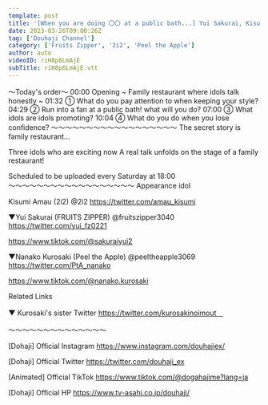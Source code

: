```yaml
---
template: post
title: '[When you are doing 〇〇 at a public bath...] Yui Sakurai, Kisumi Amau, and Nanako Kurosaki, three idols of the season talk about what they really think! Which idol are you secretly recommending? What are your tips for staying in style? [A secret story at a family restaurant...]'
date: 2023-03-26T09:00:26Z
tag: ['Douhaji Channel']
category: ['Fruits Zipper', '2i2', 'Peel the Apple']
author: auto 
videoID: riH8p6LmAjE
subTitle: riH8p6LmAjE.vtt
---
```

〜Today's order〜
00:00 Opening ~ Family restaurant where idols talk honestly ~
01:32 ① What do you pay attention to when keeping your style?
04:29 ② Run into a fan at a public bath! what will you do?
07:00 ③ What idols are idols promoting?
10:04 ④ What do you do when you lose confidence?
〜〜〜〜〜〜〜〜〜〜〜〜〜〜〜〜〜〜
The secret story is family restaurant...

Three idols who are exciting now
A real talk unfolds on the stage of a family restaurant!

Scheduled to be uploaded every Saturday at 18:00
〜〜〜〜〜〜〜〜〜〜〜〜〜〜〜〜〜〜
Appearance idol

Kisumi Amau (2i2) @2i2
https://twitter.com/amau_kisumi

▼Yui Sakurai (FRUITS ZIPPER) @fruitszipper3040
https://twitter.com/yui_fz0221

https://www.tiktok.com/@sakuraiyui2

▼Nanako Kurosaki (Peel the Apple) @peeltheapple3069
https://twitter.com/PtA_nanako

https://www.tiktok.com/@nanako.kurosaki

Related Links

▼ Kurosaki's sister Twitter
https://twitter.com/kurosakinoimout　

〜〜〜〜〜〜〜〜〜〜〜〜〜〜

[Dohaji] Official Instagram
https://www.instagram.com/douhajiex/

[Dohaji] Official Twitter
https://twitter.com/douhaji_ex

[Animated] Official TikTok
https://www.tiktok.com/@dogahajime?lang=ja

[Dohaji] Official HP
https://www.tv-asahi.co.jp/douhaji/
